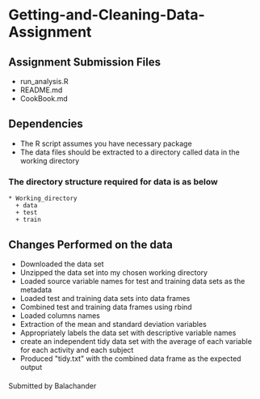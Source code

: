 # Getting-and-Cleaning-Data-Assignment

## Assignment Submission Files

* run_analysis.R
* README.md
* CookBook.md

## Dependencies

* The R script assumes you have necessary package
* The data files should be extracted to a directory called data in the working directory 

### The  directory structure required for data is as below

    * Working_directory
      + data
      + test
      + train
    

## Changes Performed on the data 

* Downloaded the data set
* Unzipped the data set into my chosen working directory
* Loaded source variable names for test and training data sets as the metadata 
* Loaded test and training data sets into data frames
* Combined test and training data frames using rbind
* Loaded columns names 
* Extraction of the mean and standard deviation variables
* Appropriately labels the data set with descriptive variable names
* create an independent tidy data set with the average of each variable for each activity and each subject
* Produced "tidy.txt" with the combined data frame as the expected output


#### 

Submitted by 
Balachander
